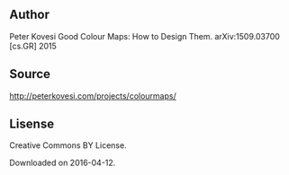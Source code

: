 Author
------
Peter Kovesi
Good Colour Maps: How to Design Them.
arXiv:1509.03700 [cs.GR] 2015


Source
------
http://peterkovesi.com/projects/colourmaps/


Lisense
-------
Creative Commons BY License.

Downloaded on 2016-04-12.